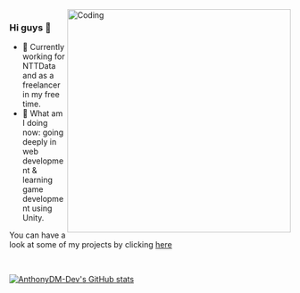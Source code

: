 <img align="right" alt="Coding" width="400" src="https://www.kevinwanke.com/wp-content/uploads/2021/06/marcel-friedrich-XC_28Kk25F0-unsplash.jpg">

### Hi guys 👋

- 🔭 Currently working for NTTData and as a freelancer in my free time.
- 🌱 What am I doing now: going deeply in web development & learning game development using Unity.

You can have a look at some of my projects by clicking [here](https://beacons.ai/anthonydm_dev)

<br>

[![AnthonyDM-Dev's GitHub stats](https://github-readme-stats.vercel.app/api?username=AnthonyDM-Dev)](https://github.com/AnthonyDM-Dev/github-readme-stats)
